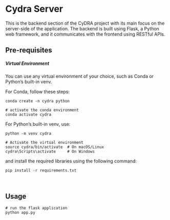 # Cydra Server

This is the backend section of the CyDRA project with its main focus on the server-side of the application. The backend is built using Flask, a Python web framework, and it communicates with the frontend using RESTful APIs.

## Pre-requisites

##### Virtual Environment
You can use any virtual environment of your choice, such as Conda or Python’s built-in venv.

For Conda, follow these steps:
```shell
conda create -n cydra python

# activate the conda environment
conda activate cydra
```

For Python’s built-in venv, use:
```shell
python -m venv cydra  

# Activate the virtual environment
source cydra/bin/activate  # On macOS/Linux  
cydra\Scripts\activate     # On Windows 
```

and install the required libraries using the following command:

```shell
pip install -r requirements.txt
```
<br/>


## Usage


```shell
# run the flask application
python app.py
```